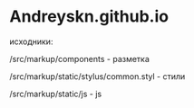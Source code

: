 # Andreyskn.github.io

исходники:

/src/markup/components - разметка

/src/markup/static/stylus/common.styl - стили

/src/markup/static/js - js

